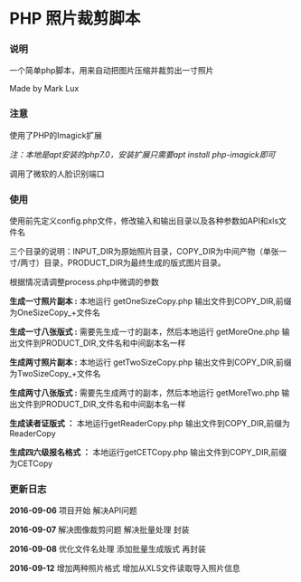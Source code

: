 # PHP 照片裁剪脚本

### 说明

一个简单php脚本，用来自动把图片压缩并裁剪出一寸照片

Made by Mark Lux

### 注意

使用了PHP的Imagick扩展

*注：本地是apt安装的php7.0，安装扩展只需要apt install php-imagick即可*

调用了微软的人脸识别端口

### 使用

使用前先定义config.php文件，修改输入和输出目录以及各种参数如API和xls文件名

三个目录的说明：INPUT_DIR为原始照片目录，COPY_DIR为中间产物（单张一寸/两寸）目录，PRODUCT_DIR为最终生成的版式图片目录。

根据情况请调整process.php中微调的参数

**生成一寸照片副本 :** 本地运行 getOneSizeCopy.php 输出文件到COPY_DIR,前缀为OneSizeCopy_+文件名

**生成一寸八张版式 :** 需要先生成一寸的副本，然后本地运行 getMoreOne.php 输出文件到PRODUCT_DIR,文件名和中间副本名一样

**生成两寸照片副本 :** 本地运行 getTwoSizeCopy.php 输出文件到COPY_DIR,前缀为TwoSizeCopy_+文件名

**生成两寸八张版式 :** 需要先生成两寸的副本，然后本地运行 getMoreTwo.php 输出文件到PRODUCT_DIR,文件名和中间副本名一样

**生成读者证版式 ：** 本地运行getReaderCopy.php  输出文件到COPY_DIR,前缀为ReaderCopy

**生成四六级报名格式 ：** 本地运行getCETCopy.php 输出文件到COPY_DIR,前缀为CETCopy


### 更新日志

**2016-09-06** 项目开始 解决API问题

**2016-09-07** 解决图像裁剪问题 解决批量处理 封装

**2016-09-08** 优化文件名处理 添加批量生成版式 再封装

**2016-09-12** 增加两种照片格式 增加从XLS文件读取导入照片信息
